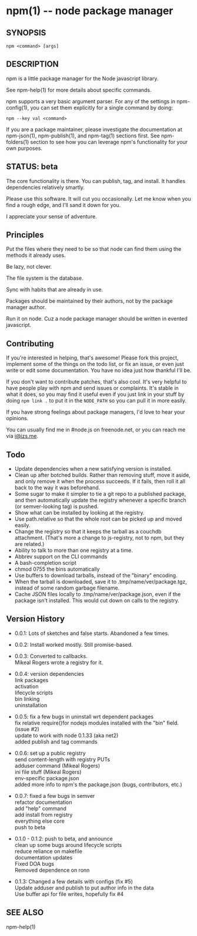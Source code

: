 npm(1) -- node package manager
==============================

## SYNOPSIS

    npm <command> [args]

## DESCRIPTION

npm is a little package manager for the Node javascript library.

See npm-help(1) for more details about specific commands.

npm supports a very basic argument parser.  For any of the settings
in npm-config(1), you can set them explicitly for a single command by 
doing:

    npm --key val <command>

If you are a package maintainer, please investigate the documentation at
npm-json(1), npm-publish(1), and npm-tag(1) sections first.  See
npm-folders(1) section to see how you can leverage npm's functionality
for your own purposes.

## STATUS: beta

The core functionality is there.  You can publish, tag, and install.  It
handles dependencies relatively smartly.

Please use this software.  It will cut you occasionally.  Let me know when
you find a rough edge, and I'll sand it down for you.

I appreciate your sense of adventure.

## Principles

Put the files where they need to be so that node can find them using the
methods it already uses.

Be lazy, not clever.

The file system is the database.

Sync with habits that are already in use.

Packages should be maintained by their authors, not by the package manager
author.

Run it on node. Cuz a node package manager should be written in evented
javascript.

## Contributing

If you're interested in helping, that's awesome! Please fork this project,
implement some of the things on the todo list, or fix an issue, or even
just write or edit some documentation.  You have no idea just how thankful
I'll be.

If you don't want to contribute patches, that's also cool.  It's very helpful
to have people play with npm and send issues or complaints.  It's stable in
what it does, so you may find it useful even if you just link in your stuff
by doing `npm link .` to put it in the `NODE_PATH` so you can pull it in
more easily.

If you have strong feelings about package managers, I'd love to hear your
opinions.

You can usually find me in #node.js on freenode.net, or you can reach me via
i@izs.me.

## Todo

* Update dependencies when a new satisfying version is installed.
* Clean up after botched builds.  Rather than removing stuff, move it aside, and
  only remove it when the process succeeds.  If it fails, then roll it all back
  to the way it was beforehand.
* Some sugar to make it simpler to tie a git repo to a published package, and then
  automatically update the registry whenever a specific branch (or semver-looking
  tag) is pushed.
* Show what can be installed by looking at the registry.
* Use path.relative so that the whole root can be picked up and moved easily.
* Change the registry so that it keeps the tarball as a couchdb attachment.
  (That's more a change to js-registry, not to npm, but they are related.)
* Ability to talk to more than one registry at a time.
* Abbrev support on the CLI commands
* A bash-completion script
* chmod 0755 the bins automatically
* Use buffers to download tarballs, instead of the "binary" encoding.
* When the tarball is downloaded, save it to .tmp/name/ver/package.tgz,
  instead of some random garbage filename.
* Cache JSON files locally to .tmp/name/ver/package.json, even if the
  package isn't installed.  This would cut down on calls to the registry.


## Version History

* 0.0.1:
  Lots of sketches and false starts.  Abandoned a few times.

* 0.0.2:
  Install worked mostly.  Still promise-based.

* 0.0.3:
  Converted to callbacks.  
  Mikeal Rogers wrote a registry for it.

* 0.0.4:
  version dependencies  
  link packages  
  activation  
  lifecycle scripts  
  bin linking  
  uninstallation

* 0.0.5:
  fix a few bugs in uninstall wrt dependent packages  
  fix relative require()for nodejs modules installed with the "bin" field.  
  (issue #2)  
  update to work with node 0.1.33 (aka net2)  
  added publish and tag commands

* 0.0.6:
  set up a public registry  
  send content-length with registry PUTs  
  adduser command (Mikeal Rogers)  
  ini file stuff (Mikeal Rogers)  
  env-specific package.json  
  added more info to npm's the package.json (bugs, contributors, etc.)

* 0.0.7:
  fixed a few bugs in semver  
  refactor documentation  
  add "help" command  
  add install from registry  
  everything else core  
  push to beta

* 0.1.0 - 0.1.2:
  push to beta, and announce  
  clean up some bugs around lifecycle scripts  
  reduce reliance on makefile  
  documentation updates  
  Fixed DOA bugs  
  Removed dependence on ronn

* 0.1.3:
  Changed a few details with configs (fix #5)  
  Update adduser and publish to put author info in the data  
  Use buffer api for file writes, hopefully fix #4

## SEE ALSO

npm-help(1)  
